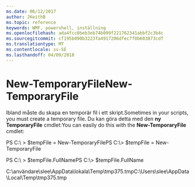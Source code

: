 ```yaml
---
ms.date: 06/12/2017
author: JKeithB
ms.topic: reference
keywords: WMF, powershell, inställning
ms.openlocfilehash: ada4fcc0beb3eb74b099f221762341abbf2c3b4c
ms.sourcegitcommit: cf195b090b3223fa4917206dfec7f0b603873cdf
ms.translationtype: MT
ms.contentlocale: sv-SE
ms.lasthandoff: 04/09/2018
---
```

# <a name="new-temporaryfile"></a><span data-ttu-id="e9032-102">New-TemporaryFile</span><span class="sxs-lookup"><span data-stu-id="e9032-102">New-TemporaryFile</span></span>
<span data-ttu-id="e9032-103">Ibland måste du skapa en temporär fil i ett skript.</span><span class="sxs-lookup"><span data-stu-id="e9032-103">Sometimes in your scripts, you must create a temporary file.</span></span> <span data-ttu-id="e9032-104">Du kan göra detta med den **ny TemporaryFile** cmdlet:</span><span class="sxs-lookup"><span data-stu-id="e9032-104">You can easily do this with the **New-TemporaryFile** cmdlet:</span></span>

<span data-ttu-id="e9032-105">PS C:\\ &gt; $tempFile = New-TemporaryFile</span><span class="sxs-lookup"><span data-stu-id="e9032-105">PS C:\\&gt; $tempFile = New-TemporaryFile</span></span>

<span data-ttu-id="e9032-106">PS C:\\ &gt; $tempFile.FullName</span><span class="sxs-lookup"><span data-stu-id="e9032-106">PS C:\\&gt; $tempFile.FullName</span></span>

<span data-ttu-id="e9032-107">C:\\användare\\slee\\AppData\\lokala\\Temp\\tmp375.tmp</span><span class="sxs-lookup"><span data-stu-id="e9032-107">C:\\Users\\slee\\AppData\\Local\\Temp\\tmp375.tmp</span></span>
